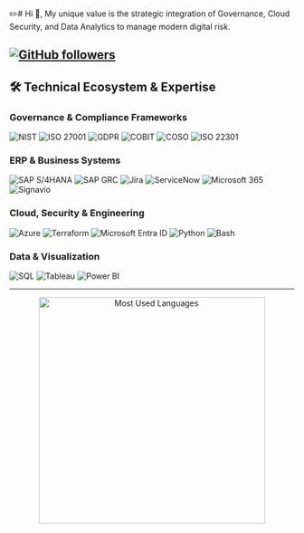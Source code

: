 ✏️# Hi 👋,
My unique value is the strategic integration of Governance, Cloud Security, and Data Analytics to manage modern digital risk.

[![GitHub followers](https://img.shields.io/github/followers/asi-im-bir?style=social)](https://github.com/asi-im-bir)
---

## 🛠️ Technical Ecosystem & Expertise

### Governance & Compliance Frameworks
<p align="left">
<img src="https://img.shields.io/badge/NIST-00438F?style=for-the-badge&logo=Nist&logoColor=white" alt="NIST" />
<img src="https://img.shields.io/badge/ISO 27001-A20000?style=for-the-badge&logo=googlescholar&logoColor=white" alt="ISO 27001" />
<img src="https://img.shields.io/badge/GDPR-4066E0?style=for-the-badge&logo=gdpr&logoColor=white" alt="GDPR" />
<img src="https://img.shields.io/badge/COBIT-003399?style=for-the-badge&logoColor=white" alt="COBIT" />
<img src="https://img.shields.io/badge/COSO-000000?style=for-the-badge&logoColor=white" alt="COSO" />
<img src="https://img.shields.io/badge/ISO 22301-38A169?style=for-the-badge&logo=googleforms&logoColor=white" alt="ISO 22301" />
</p>

### ERP & Business Systems
<p align="left">
<img src="https://img.shields.io/badge/SAP S/4HANA-0091DA?style=for-the-badge&logo=sap&logoColor=white" alt="SAP S/4HANA" />
<img src="https://img.shields.io/badge/SAP GRC-0091DA?style=for-the-badge&logo=sap&logoColor=white" alt="SAP GRC" />
<img src="https://img.shields.io/badge/Jira-0052CC?style=for-the-badge&logo=jira&logoColor=white" alt="Jira" />
<img src="https://img.shields.io/badge/ServiceNow-000000?style=for-the-badge&logo=servicenow&logoColor=white" alt="ServiceNow" />
<img src="https://img.shields.io/badge/Microsoft 365-0078D4?style=for-the-badge&logo=microsoft-office&logoColor=white" alt="Microsoft 365" />
<img src="https://img.shields.io/badge/Signavio-FF4500?style=for-the-badge&logoColor=white" alt="Signavio" />
</p>

### Cloud, Security & Engineering
<p align="left">
<img src="https://img.shields.io/badge/Microsoft Azure-0078D4?style=for-the-badge&logo=microsoftazure&logoColor=white" alt="Azure" />
<img src="https://img.shields.io/badge/Terraform-7B42BC?style=for-the-badge&logo=terraform&logoColor=white" alt="Terraform" />
<img src="https://img.shields.io/badge/Microsoft Entra ID-0078D4?style=for-the-badge&logo=microsoft&logoColor=white" alt="Microsoft Entra ID" />
<img src="https://img.shields.io/badge/Python-3776AB?style=for-the-badge&logo=python&logoColor=white" alt="Python" />
<img src="https://img.shields.io/badge/Bash-4EAA25?style=for-the-badge&logo=gnubash&logoColor=white" alt="Bash" />
</p>

### Data & Visualization
<p align="left">
<img src="https://img.shields.io/badge/SQL-4479A1?style=for-the-badge&logo=postgresql&logoColor=white" alt="SQL" />
<img src="https://img.shields.io/badge/Tableau-E97627?style=for-the-badge&logo=tableau&logoColor=white" alt="Tableau" />
<img src="https://img.shields.io/badge/Power BI-F2C811?style=for-the-badge&logo=powerbi&logoColor=black" alt="Power BI" />
</p>

----
<div align="center">
  <img src="https://github-readme-stats.vercel.app/api/top-langs/?username=asi-im-bir&layout=compact&theme=vision-friendly-light" alt="Most Used Languages" width="400px"/>
</div>
